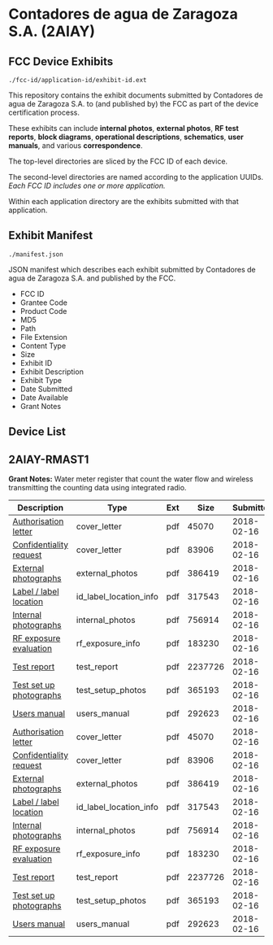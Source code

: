 # Contadores de agua de Zaragoza S.A. (2AIAY)
## FCC Device Exhibits

```
./fcc-id/application-id/exhibit-id.ext
```

This repository contains the exhibit documents submitted by Contadores de agua de Zaragoza S.A. to (and published by) the FCC as part of the device certification process.

These exhibits can include **internal photos**, **external photos**, **RF test reports**, **block diagrams**, **operational descriptions**, **schematics**, **user manuals**, and various **correspondence**.

The top-level directories are sliced by the FCC ID of each device.

The second-level directories are named according to the application UUIDs. *Each FCC ID includes one or more application.*

Within each application directory are the exhibits submitted with that application. 

## Exhibit Manifest

```
./manifest.json
```

JSON manifest which describes each exhibit submitted by Contadores de agua de Zaragoza S.A. and published by the FCC.

- FCC ID
- Grantee Code
- Product Code
- MD5
- Path
- File Extension
- Content Type
- Size
- Exhibit ID
- Exhibit Description
- Exhibit Type
- Date Submitted
- Date Available
- Grant Notes

## Device List
## 2AIAY-RMAST1
**Grant Notes:** Water meter register that count the water flow and wireless transmitting the counting data using integrated radio.

| Description | Type | Ext | Size | Submitted | Available |
| ----------- | ---- | --- | ---- | --------- | --------- |
| [Authorisation letter](2AIAY-RMAST1/b04b99b15c0b6979047e13ba6e3bfa15/3755294.pdf) | cover_letter | pdf | 45070 | 2018-02-16 | 2018-02-19 |
| [Confidentiality request](2AIAY-RMAST1/b04b99b15c0b6979047e13ba6e3bfa15/3755295.pdf) | cover_letter | pdf | 83906 | 2018-02-16 | 2018-02-19 |
| [External photographs](2AIAY-RMAST1/b04b99b15c0b6979047e13ba6e3bfa15/3755297.pdf) | external_photos | pdf | 386419 | 2018-02-16 | 2018-02-19 |
| [Label / label location](2AIAY-RMAST1/b04b99b15c0b6979047e13ba6e3bfa15/3755298.pdf) | id_label_location_info | pdf | 317543 | 2018-02-16 | 2018-02-19 |
| [Internal photographs](2AIAY-RMAST1/b04b99b15c0b6979047e13ba6e3bfa15/3755299.pdf) | internal_photos | pdf | 756914 | 2018-02-16 | 2018-02-19 |
| [RF exposure evaluation](2AIAY-RMAST1/b04b99b15c0b6979047e13ba6e3bfa15/3755305.pdf) | rf_exposure_info | pdf | 183230 | 2018-02-16 | 2018-02-19 |
| [Test report](2AIAY-RMAST1/b04b99b15c0b6979047e13ba6e3bfa15/3755302.pdf) | test_report | pdf | 2237726 | 2018-02-16 | 2018-02-19 |
| [Test set up photographs](2AIAY-RMAST1/b04b99b15c0b6979047e13ba6e3bfa15/3755303.pdf) | test_setup_photos | pdf | 365193 | 2018-02-16 | 2018-02-19 |
| [Users manual](2AIAY-RMAST1/b04b99b15c0b6979047e13ba6e3bfa15/3755304.pdf) | users_manual | pdf | 292623 | 2018-02-16 | 2018-02-19 |
| [Authorisation letter](2AIAY-RMAST1/634b7489b4a3308cd44af7be24d6da51/3755294.pdf) | cover_letter | pdf | 45070 | 2018-02-16 | 2018-02-19 |
| [Confidentiality request](2AIAY-RMAST1/634b7489b4a3308cd44af7be24d6da51/3755295.pdf) | cover_letter | pdf | 83906 | 2018-02-16 | 2018-02-19 |
| [External photographs](2AIAY-RMAST1/634b7489b4a3308cd44af7be24d6da51/3755297.pdf) | external_photos | pdf | 386419 | 2018-02-16 | 2018-02-19 |
| [Label / label location](2AIAY-RMAST1/634b7489b4a3308cd44af7be24d6da51/3755298.pdf) | id_label_location_info | pdf | 317543 | 2018-02-16 | 2018-02-19 |
| [Internal photographs](2AIAY-RMAST1/634b7489b4a3308cd44af7be24d6da51/3755299.pdf) | internal_photos | pdf | 756914 | 2018-02-16 | 2018-02-19 |
| [RF exposure evaluation](2AIAY-RMAST1/634b7489b4a3308cd44af7be24d6da51/3755305.pdf) | rf_exposure_info | pdf | 183230 | 2018-02-16 | 2018-02-19 |
| [Test report](2AIAY-RMAST1/634b7489b4a3308cd44af7be24d6da51/3755302.pdf) | test_report | pdf | 2237726 | 2018-02-16 | 2018-02-19 |
| [Test set up photographs](2AIAY-RMAST1/634b7489b4a3308cd44af7be24d6da51/3755303.pdf) | test_setup_photos | pdf | 365193 | 2018-02-16 | 2018-02-19 |
| [Users manual](2AIAY-RMAST1/634b7489b4a3308cd44af7be24d6da51/3755304.pdf) | users_manual | pdf | 292623 | 2018-02-16 | 2018-02-19 |
